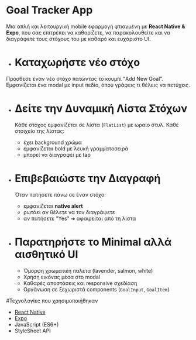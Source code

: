 # Goal Tracker App

Μια απλή και λειτουργική mobile εφαρμογή φτιαγμένη με **React Native & Expo**, που σας επιτρέπει να καθορίζετε, να παρακολουθείτε και να διαγράφετε  τους στόχους του με καθαρό και ευχάριστο UI.


 * # Καταχωρήστε νέο στόχο
  Πρόσθεσε έναν νέο στόχο πατώντας το κουμπί “Add New Goal”. Εμφανίζεται ένα modal με input πεδίο, όπου γράφεις τι θέλεις να πετύχεις.


 * # Δείτε την Δυναμική Λίστα Στόχων

    Κάθε στόχος εμφανίζεται σε λίστα (`FlatList`) με ωραίο στυλ. Κάθε στοιχείο της λίστας:
    - έχει background χρώμα
    - εμφανίζεται bold με λευκή γραμματοσειρά
    - μπορεί να διαγραφεί με tap


 * # Επιβεβαιώστε την Διαγραφή

    Όταν πατήσετε πάνω σε έναν στόχο:
    - εμφανίζεται **native alert**
    - ρωτάει αν θέλετε να τον διαγράψετε
    - αν πατήσετε "Yes" ➜ αφαιρείται από τη λίστα



 * # Παρατηρήστε το Minimal αλλά αισθητικό UI

    - Όμορφη χρωματική παλέτα (lavender, salmon, white)
    - Χρήση εικόνας μέσα στο modal
    - Καθαρές αποστάσεις και responsive σχεδίαση
    - Οργάνωση σε ξεχωριστά components (`GoalInput`, `GoalItem`)



#Τεχνολογίες που χρησιμοποιήθηκαν

- [React Native](https://reactnative.dev/)
- [Expo](https://expo.dev/)
- JavaScript (ES6+)
- StyleSheet API



